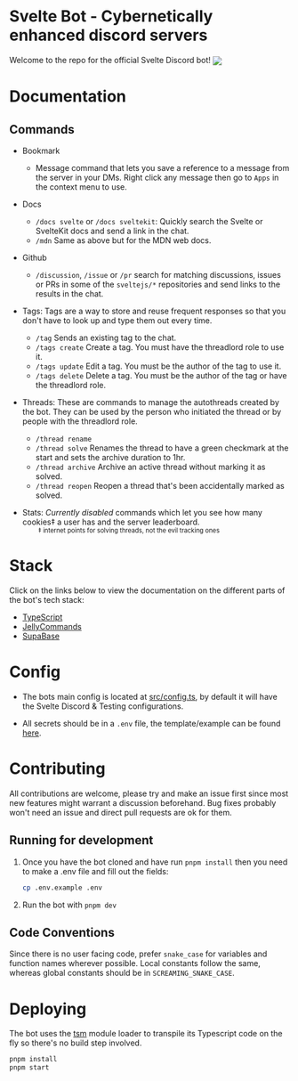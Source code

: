 # Svelte Bot - Cybernetically enhanced discord servers

Welcome to the repo for the official Svelte Discord bot!
<img align="center" src="https://cdn.discordapp.com/avatars/918868862198509639/41ca0acf7bdbce019a1bf05fa0ea7062.png">

# Documentation

## Commands

-   Bookmark

    -   Message command that lets you save a reference to a message from the server in your DMs. Right click any message then go to `Apps` in the context menu to use.

-   Docs

    -   `/docs svelte` or `/docs sveltekit`: Quickly search the Svelte or SvelteKit docs and send a link in the chat.
    -   `/mdn` Same as above but for the MDN web docs.

-   Github

    -   `/discussion`, `/issue` or `/pr` search for matching discussions, issues or PRs in some of the `sveltejs/*` repositories and send links to the results in the chat.

-   Tags: Tags are a way to store and reuse frequent responses so that you don't have to look up and type them out every time.

    -   `/tag` Sends an existing tag to the chat.
    -   `/tags create` Create a tag. You must have the threadlord role to use it.
    -   `/tags update` Edit a tag. You must be the author of the tag to use it.
    -   `/tags delete` Delete a tag. You must be the author of the tag or have the threadlord role.

-   Threads: These are commands to manage the autothreads created by the bot. They can be used by the person who initiated the thread or by people with the threadlord role.

    -   `/thread rename`
    -   `/thread solve` Renames the thread to have a green checkmark at the start and sets the archive duration to 1hr.
    -   `/thread archive` Archive an active thread without marking it as solved.
    -   `/thread reopen` Reopen a thread that's been accidentally marked as solved.

-   Stats: _Currently disabled_ commands which let you see how many cookies‡ a user has and the server leaderboard.  
    <span style="margin-inline-start: 4ch; font-size: 0.8em;">‡ internet points for solving threads, not the evil tracking ones</small>

# Stack

Click on the links below to view the documentation on the different parts of the bot's tech stack:

-   [TypeScript](https://www.typescriptlang.org/docs/)
-   [JellyCommands](https://github.com/ghostdevv/jellycommands)
-   [SupaBase](https://supabase.com/docs)

# Config

-   The bots main config is located at [src/config.ts](src/config.ts), by default it will have the Svelte Discord & Testing configurations.

-   All secrets should be in a `.env` file, the template/example can be found [here](./.env.example).

# Contributing

All contributions are welcome, please try and make an issue first since most new features might warrant a discussion beforehand. Bug fixes probably won't need an issue and direct pull requests are ok for them.

## Running for development

1. Once you have the bot cloned and have run `pnpm install` then you need to make a .env file and fill out the fields:

    ```sh
    cp .env.example .env
    ```

2. Run the bot with `pnpm dev`

## Code Conventions

Since there is no user facing code, prefer `snake_case` for variables and function names wherever possible. Local constants follow the same, whereas global constants should be in `SCREAMING_SNAKE_CASE`.

# Deploying

The bot uses the [tsm](https://github.com/lukeed/tsm) module loader to transpile its Typescript code on the fly so there's no build step involved.

```sh
pnpm install
pnpm start
```

